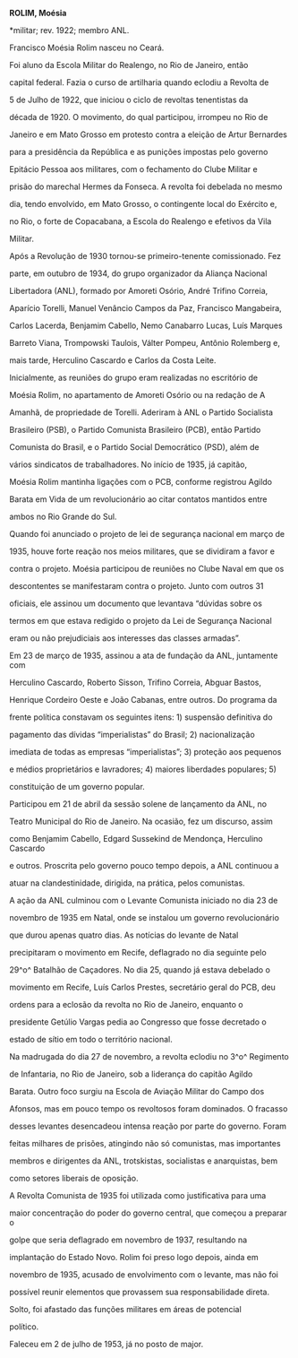 **ROLIM, Moésia**



\*militar; rev. 1922; membro ANL.



Francisco Moésia Rolim nasceu no Ceará.



Foi aluno da Escola Militar do Realengo, no Rio de Janeiro, então

capital federal. Fazia o curso de artilharia quando eclodiu a Revolta de

5 de Julho de 1922, que iniciou o ciclo de revoltas tenentistas da

década de 1920. O movimento, do qual participou, irrompeu no Rio de

Janeiro e em Mato Grosso em protesto contra a eleição de Artur Bernardes

para a presidência da República e as punições impostas pelo governo

Epitácio Pessoa aos militares, com o fechamento do Clube Militar e

prisão do marechal Hermes da Fonseca. A revolta foi debelada no mesmo

dia, tendo envolvido, em Mato Grosso, o contingente local do Exército e,

no Rio, o forte de Copacabana, a Escola do Realengo e efetivos da Vila

Militar.



Após a Revolução de 1930 tornou-se primeiro-tenente comissionado. Fez

parte, em outubro de 1934, do grupo organizador da Aliança Nacional

Libertadora (ANL), formado por Amoreti Osório, André Trifino Correia,

Aparício Torelli, Manuel Venâncio Campos da Paz, Francisco Mangabeira,

Carlos Lacerda, Benjamim Cabello, Nemo Canabarro Lucas, Luís Marques

Barreto Viana, Trompowski Taulois, Válter Pompeu, Antônio Rolemberg e,

mais tarde, Herculino Cascardo e Carlos da Costa Leite.



Inicialmente, as reuniões do grupo eram realizadas no escritório de

Moésia Rolim, no apartamento de Amoreti Osório ou na redação de A

Amanhã, de propriedade de Torelli. Aderiram à ANL o Partido Socialista

Brasileiro (PSB), o Partido Comunista Brasileiro (PCB), então Partido

Comunista do Brasil, e o Partido Social Democrático (PSD), além de

vários sindicatos de trabalhadores. No início de 1935, já capitão,

Moésia Rolim mantinha ligações com o PCB, conforme registrou Agildo

Barata em Vida de um revolucionário ao citar contatos mantidos entre

ambos no Rio Grande do Sul.



Quando foi anunciado o projeto de lei de segurança nacional em março de

1935, houve forte reação nos meios militares, que se dividiram a favor e

contra o projeto. Moésia participou de reuniões no Clube Naval em que os

descontentes se manifestaram contra o projeto. Junto com outros 31

oficiais, ele assinou um documento que levantava “dúvidas sobre os

termos em que estava redigido o projeto da Lei de Segurança Nacional

eram ou não prejudiciais aos interesses das classes armadas”.



Em 23 de março de 1935, assinou a ata de fundação da ANL, juntamente com

Herculino Cascardo, Roberto Sisson, Trifino Correia, Abguar Bastos,

Henrique Cordeiro Oeste e João Cabanas, entre outros. Do programa da

frente política constavam os seguintes itens: 1) suspensão definitiva do

pagamento das dívidas “imperialistas” do Brasil; 2) nacionalização

imediata de todas as empresas “imperialistas”; 3) proteção aos pequenos

e médios proprietários e lavradores; 4) maiores liberdades populares; 5)

constituição de um governo popular.



Participou em 21 de abril da sessão solene de lançamento da ANL, no

Teatro Municipal do Rio de Janeiro. Na ocasião, fez um discurso, assim

como Benjamim Cabello, Edgard Sussekind de Mendonça, Herculino Cascardo

e outros. Proscrita pelo governo pouco tempo depois, a ANL continuou a

atuar na clandestinidade, dirigida, na prática, pelos comunistas.



A ação da ANL culminou com o Levante Comunista iniciado no dia 23 de

novembro de 1935 em Natal, onde se instalou um governo revolucionário

que durou apenas quatro dias. As notícias do levante de Natal

precipitaram o movimento em Recife, deflagrado no dia seguinte pelo

29^o^ Batalhão de Caçadores. No dia 25, quando já estava debelado o

movimento em Recife, Luís Carlos Prestes, secretário geral do PCB, deu

ordens para a eclosão da revolta no Rio de Janeiro, enquanto o

presidente Getúlio Vargas pedia ao Congresso que fosse decretado o

estado de sítio em todo o território nacional.



Na madrugada do dia 27 de novembro, a revolta eclodiu no 3^o^ Regimento

de Infantaria, no Rio de Janeiro, sob a liderança do capitão Agildo

Barata. Outro foco surgiu na Escola de Aviação Militar do Campo dos

Afonsos, mas em pouco tempo os revoltosos foram dominados. O fracasso

desses levantes desencadeou intensa reação por parte do governo. Foram

feitas milhares de prisões, atingindo não só comunistas, mas importantes

membros e dirigentes da ANL, trotskistas, socialistas e anarquistas, bem

como setores liberais de oposição.



A Revolta Comunista de 1935 foi utilizada como justificativa para uma

maior concentração do poder do governo central, que começou a preparar o

golpe que seria deflagrado em novembro de 1937, resultando na

implantação do Estado Novo. Rolim foi preso logo depois, ainda em

novembro de 1935, acusado de envolvimento com o levante, mas não foi

possível reunir elementos que provassem sua responsabilidade direta.

Solto, foi afastado das funções militares em áreas de potencial

político.



Faleceu em 2 de julho de 1953, já no posto de major.



